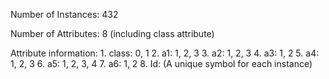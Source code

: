 
Number of Instances: 432

Number of Attributes: 8 (including class attribute)

Attribute information:
    1. class: 0, 1 
    2. a1:    1, 2, 3
    3. a2:    1, 2, 3
    4. a3:    1, 2
    5. a4:    1, 2, 3
    6. a5:    1, 2, 3, 4
    7. a6:    1, 2
    8. Id:    (A unique symbol for each instance)
